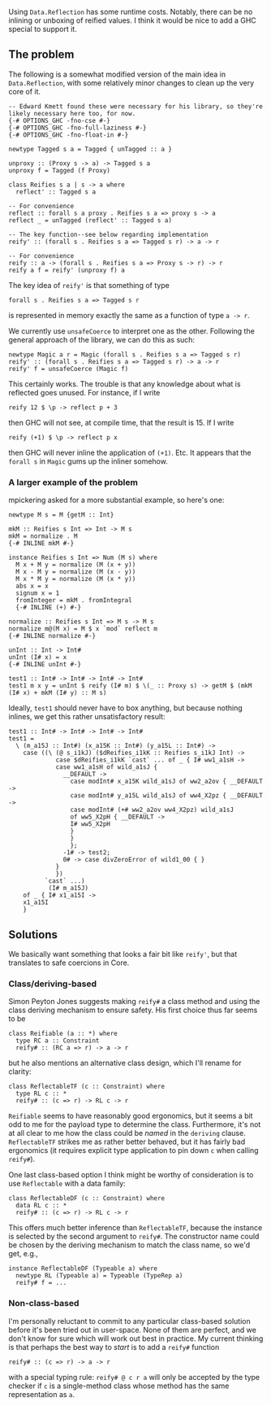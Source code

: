 

Using `Data.Reflection` has some runtime costs. Notably, there can be no inlining or unboxing of reified values. I think it would be nice to add a GHC special to support it.


## The problem



The following is a somewhat modified version of the main idea in `Data.Reflection`, with some relatively minor changes to clean up the very core of it.


```
-- Edward Kmett found these were necessary for his library, so they're likely necessary here too, for now.
{-# OPTIONS_GHC -fno-cse #-}
{-# OPTIONS_GHC -fno-full-laziness #-}
{-# OPTIONS_GHC -fno-float-in #-}

newtype Tagged s a = Tagged { unTagged :: a }

unproxy :: (Proxy s -> a) -> Tagged s a
unproxy f = Tagged (f Proxy)

class Reifies s a | s -> a where
  reflect' :: Tagged s a

-- For convenience
reflect :: forall s a proxy . Reifies s a => proxy s -> a
reflect _ = unTagged (reflect' :: Tagged s a)

-- The key function--see below regarding implementation
reify' :: (forall s . Reifies s a => Tagged s r) -> a -> r

-- For convenience
reify :: a -> (forall s . Reifies s a => Proxy s -> r) -> r
reify a f = reify' (unproxy f) a
```


The key idea of `reify'` is that something of type


```
forall s . Reifies s a => Tagged s r
```


is represented in memory exactly the same as a function of type `a -> r`.



We currently use `unsafeCoerce` to interpret one as the other. Following the general approach of the library, we can do this as such:


```
newtype Magic a r = Magic (forall s . Reifies s a => Tagged s r)
reify' :: (forall s . Reifies s a => Tagged s r) -> a -> r
reify' f = unsafeCoerce (Magic f)
```


This certainly works. The trouble is that any knowledge about what is reflected goes unused. For instance, if I write


```
reify 12 $ \p -> reflect p + 3
```


then GHC will not see, at compile time, that the result is 15. If I write


```
reify (+1) $ \p -> reflect p x
```


then GHC will never inline the application of `(+1)`. Etc. It appears that the `forall s` in `Magic` gums up the inliner somehow.


### A larger example of the problem



mpickering asked for a more substantial example, so here's one:


```
newtype M s = M {getM :: Int}

mkM :: Reifies s Int => Int -> M s
mkM = normalize . M
{-# INLINE mkM #-}

instance Reifies s Int => Num (M s) where
  M x + M y = normalize (M (x + y))
  M x - M y = normalize (M (x - y))
  M x * M y = normalize (M (x * y))
  abs x = x
  signum x = 1
  fromInteger = mkM . fromIntegral
  {-# INLINE (+) #-}

normalize :: Reifies s Int => M s -> M s
normalize m@(M x) = M $ x `mod` reflect m
{-# INLINE normalize #-}

unInt :: Int -> Int#
unInt (I# x) = x
{-# INLINE unInt #-}

test1 :: Int# -> Int# -> Int# -> Int#
test1 m x y = unInt $ reify (I# m) $ \(_ :: Proxy s) -> getM $ (mkM (I# x) + mkM (I# y) :: M s)
```


Ideally, `test1` should never have to box anything, but because nothing inlines, we get this rather unsatisfactory result:


```wiki
test1 :: Int# -> Int# -> Int# -> Int#
test1 =
  \ (m_a15J :: Int#) (x_a15K :: Int#) (y_a15L :: Int#) ->
    case ((\ (@ s_i1kJ) ($dReifies_i1kK :: Reifies s_i1kJ Int) ->
             case $dReifies_i1kK `cast` ... of _ { I# ww1_a1sH ->
             case ww1_a1sH of wild_a1sJ {
               __DEFAULT ->
                 case modInt# x_a15K wild_a1sJ of ww2_a2ov { __DEFAULT ->
                 case modInt# y_a15L wild_a1sJ of ww4_X2pz { __DEFAULT ->
                 case modInt# (+# ww2_a2ov ww4_X2pz) wild_a1sJ
                 of ww5_X2pH { __DEFAULT ->
                 I# ww5_X2pH
                 }
                 }
                 };
               -1# -> test2;
               0# -> case divZeroError of wild1_00 { }
             }
             })
          `cast` ...)
           (I# m_a15J)
    of _ { I# x1_a15I ->
    x1_a15I
    }
```

## Solutions



We basically want something that looks a fair bit like `reify'`, but that translates to safe coercions in Core.


### Class/deriving-based



Simon Peyton Jones suggests making `reify#` a class method and using the class deriving mechanism to ensure safety. His first choice thus far seems to be


```
class Reifiable (a :: *) where
  type RC a :: Constraint
  reify# :: (RC a => r) -> a -> r
```


but he also mentions an alternative class design, which I'll rename for clarity:


```
class ReflectableTF (c :: Constraint) where
  type RL c :: *
  reify# :: (c => r) -> RL c -> r
```


`Reifiable` seems to have reasonably good ergonomics, but it seems a bit odd to me for the payload type to determine the class. Furthermore, it's not at all clear to me how the class could be *named* in the `deriving` clause. `ReflectableTF` strikes me as rather better behaved, but it has fairly bad ergonomics (it requires explicit type application to pin down `c` when calling `reify#`).



One last class-based option I think might be worthy of consideration is to use `Reflectable` with a data family:


```
class ReflectableDF (c :: Constraint) where
  data RL c :: *
  reify# :: (c => r) -> RL c -> r
```


This offers much better inference than `ReflectableTF`, because the instance is selected by the second argument to `reify#`. The constructor name could be chosen by the deriving mechanism to match the class name, so we'd get, e.g.,


```
instance ReflectableDF (Typeable a) where
  newtype RL (Typeable a) = Typeable (TypeRep a)
  reify# f = ...
```

### Non-class-based



I'm personally reluctant to commit to any particular class-based solution before it's been tried out in user-space. None of them are perfect, and we don't know for sure which will work out best in practice. My current thinking is that perhaps the best way to *start* is to add a `reify#` function


```
reify# :: (c => r) -> a -> r
```


with a special typing rule: `reify# @ c r a` will only be accepted by the type checker if `c` is a single-method class whose method has the same representation as `a`.


